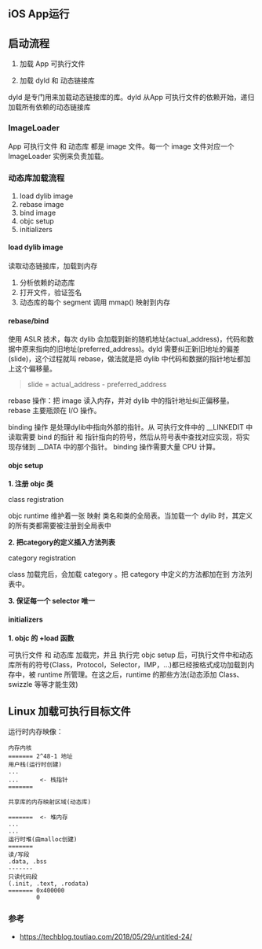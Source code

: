 ## iOS App运行

## 启动流程

1. 加载 App 可执行文件

2. 加载 dyld 和 动态链接库

dyld 是专门用来加载动态链接库的库。dyld 从App 可执行文件的依赖开始，递归加载所有依赖的动态链接库

### ImageLoader

App 可执行文件 和 动态库 都是 image 文件。每一个 image 文件对应一个 ImageLoader 实例来负责加载。

### 动态库加载流程
1. load dylib image 
2. rebase image
3. bind image
4. objc setup
5. initializers

#### load dylib image

读取动态链接库，加载到内存

1. 分析依赖的动态库
2. 打开文件，验证签名
3. 动态库的每个 segment 调用 mmap() 映射到内存

#### rebase/bind

使用 ASLR 技术，每次 dylib 会加载到新的随机地址(actual_address)，代码和数据中原来指向的旧地址(preferred_address)。dyld 需要纠正新旧地址的偏差(slide)，这个过程就叫 rebase，做法就是把 dylib 中代码和数据的指针地址都加上这个偏移量。  

> slide = actual_address - preferred_address

rebase 操作：把 image 读入内存，并对 dylib 中的指针地址纠正偏移量。 rebase 主要瓶颈在 I/O 操作。

binding 操作 是处理dylib中指向外部的指针。从 可执行文件中的 __LINKEDIT 中读取需要 bind 的指针 和 指针指向的符号，然后从符号表中查找对应实现，将实现存储到 __DATA 中的那个指针。 binding 操作需要大量 CPU 计算。

#### objc setup

**1. 注册 objc 类** 

class registration

objc runtime 维护着一张 映射 类名和类的全局表。当加载一个 dylib 时，其定义的所有类都需要被注册到全局表中

**2. 把category的定义插入方法列表**

category registration

class 加载完后，会加载 category 。把 category 中定义的方法都加在到 方法列表中。

**3. 保证每一个 selector 唯一**



#### initializers

**1. objc 的 +load 函数**

可执行文件 和 动态库 加载完，并且 执行完  objc setup 后，可执行文件中和动态库所有的符号(Class，Protocol，Selector，IMP，…)都已经按格式成功加载到内存中，被 runtime 所管理。在这之后，runtime 的那些方法(动态添加 Class、swizzle 等等才能生效)




## Linux 加载可执行目标文件

运行时内存映像：
```
内存内核
======= 2^48-1 地址
用户栈(运行时创建)
...
...      <- 栈指针
=======

共享库的内存映射区域(动态库)

=======  <- 堆内存
...
...
运行时堆(由malloc创建)
=======
读/写段
.data, .bss
-------
只读代码段
(.init, .text, .rodata)
======= 0x400000
        0
```

### 参考
- https://techblog.toutiao.com/2018/05/29/untitled-24/
